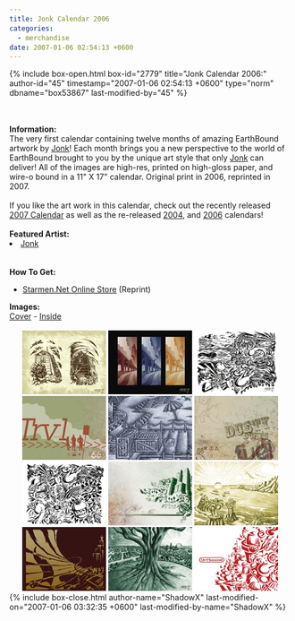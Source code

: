 ```yaml
---
title: Jonk Calendar 2006
categories:
  - merchandise
date: 2007-01-06 02:54:13 +0600
---
```

{% include box-open.html box-id="2779" title="Jonk Calendar 2006:" author-id="45" timestamp="2007-01-06 02:54:13 +0600" type="norm" dbname="box53867" last-modified-by="45" %}
	<center>
	<imgalphapng src="/merchandise/images/jonkcal06_title.png" width="350" height="270" border="0" alt="Jonk Calendar 2006" />
	</center>
	<br /><br />
	<b>Information:</b>
	<br />
	The very first calendar containing twelve months of amazing EarthBound artwork by <a href="mailto:Jonk@starmen.net">Jonk</a>! 
	Each month brings you a new perspective to the world of EarthBound brought to you by the 
	unique art style that only <a href="mailto:Jonk@starmen.net">Jonk</a> can deliver! All 
	of the images are high-res, printed on high-gloss paper, and wire-o bound in a 
	11" X 17" calendar. Original print in 2006, reprinted in 2007.
	<br /><br />
	If you like the art work in this calendar, check out the recently released <a href="http://starmen.net/merchandise/smn/smncal07.php">2007 Calendar</a> as well as the re-released <a href="http://starmen.net/merchandise/smn/smncal04.php">2004</a>, and <a href="http://starmen.net/merchandise/smn/smncal06.php">2006</a> calendars!
	<br /><br />
	<b>Featured Artist:</b>
	<br />
	<li><a href="http://starmen.net/fanart/jonk">Jonk</a></li>
	<br /><br />
	<b>How To Get:</b>
	<br />
	<ul>
	<li><a href="http://www.cafepress.com/starmen.42195853">Starmen.Net Online Store</a> (Reprint)</li>
	</ul>
	<b>Images:</b>
	<br />
	<a href="/merchandise/images/jonkcal06_cover.jpg">Cover</a> - <a href="/merchandise/images/jonkcal06_inside.jpg">Inside</a>
	<br /><br />
	<center>
	<a href="/merchandise/images/jonkcal06_january.jpg"><img src="/merchandise/images/jonkcal06_1.jpg" border="0" alt="January by Jonk" /></a>
	<a href="/merchandise/images/jonkcal06_february.jpg"><img src="/merchandise/images/jonkcal06_2.jpg" border="0" alt="February by Jonk" /></a>
	<a href="/merchandise/images/jonkcal06_march.jpg"><img src="/merchandise/images/jonkcal06_3.jpg" border="0" alt="March by Jonk" /></a>
	<br />
	<a href="/merchandise/images/jonkcal06_april.jpg"><img src="/merchandise/images/jonkcal06_4.jpg" border="0" alt="April by Jonk" /></a>
	<a href="/merchandise/images/jonkcal06_may.jpg"><img src="/merchandise/images/jonkcal06_5.jpg" border="0" alt="May by Jonk" /></a>
	<a href="/merchandise/images/jonkcal06_june.jpg"><img src="/merchandise/images/jonkcal06_6.jpg" border="0" alt="June by Jonk" /></a>
	<br />
	<a href="/merchandise/images/jonkcal06_july.jpg"><img src="/merchandise/images/jonkcal06_7.jpg" border="0" alt="July by Jonk" /></a>
	<a href="/merchandise/images/jonkcal06_august.jpg"><img src="/merchandise/images/jonkcal06_8.jpg" border="0" alt="August by Jonk" /></a>
	<a href="/merchandise/images/jonkcal06_september.jpg"><img src="/merchandise/images/jonkcal06_9.jpg" border="0" alt="September by Jonk" /></a>
	<br />
	<a href="/merchandise/images/jonkcal06_october.jpg"><img src="/merchandise/images/jonkcal06_10.jpg" border="0" alt="October by Jonk" /></a>
	<a href="/merchandise/images/jonkcal06_november.jpg"><img src="/merchandise/images/jonkcal06_11.jpg" border="0" alt="November by Jonk" /></a>
	<a href="/merchandise/images/jonkcal06_december.jpg"><img src="/merchandise/images/jonkcal06_12.jpg" border="0" alt="December by Jonk" /></a>
	</center>
{% include box-close.html author-name="ShadowX" last-modified-on="2007-01-06 03:32:35 +0600" last-modified-by-name="ShadowX" %}
